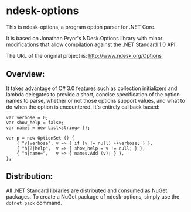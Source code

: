 ndesk-options
=============

This is ndesk-options, a program option parser for .NET Core.

It is based on Jonathan Pryor's NDesk.Options library with minor modifications
that allow compilation against the .NET Standard 1.0 API.

The URL of the original project is: http://www.ndesk.org/Options

Overview:
--------

It takes advantage of C# 3.0 features such as collection initializers and
lambda delegates to provide a short, concise specification of the option 
names to parse, whether or not those options support values, and what to do 
when the option is encountered.  It's entirely callback based:

	var verbose = 0;
	var show_help = false;
	var names = new List<string> ();

	var p = new OptionSet () {
		{ "v|verbose", v => { if (v != null) ++verbose; } },
		{ "h|?|help",  v => { show_help = v != null; } },
		{ "n|name=",   v => { names.Add (v); } },
	};

Distribution:
------------

All .NET Standard libraries are distributed and consumed as NuGet packages.
To create a NuGet package of ndesk-options, simply use the `dotnet pack`
command.
